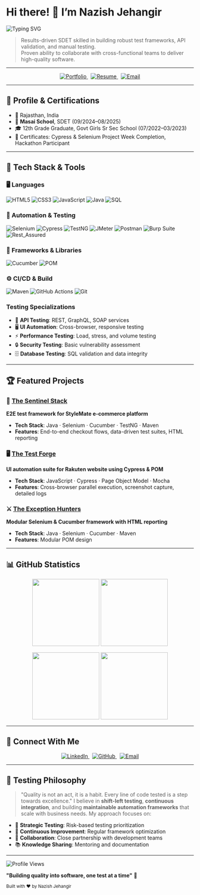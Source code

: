<!-- HERO & ABOUT ME -->
# Hi there! 👋 I’m **Nazish Jehangir**  
  <p>
  <img src="https://readme-typing-svg.demolab.com?font=Orbitron&weight=700&size=24&duration=3000&pause=1000&color=36BCF7&center=true&vCenter=true&width=600&lines=SDET;QA+Engineer;Web+Engineer;Full+Stack+Developer;Songwriter;Continuous+Learner" alt="Typing SVG">
</p>

> Results-driven SDET skilled in building robust test frameworks, API validation, and manual testing.  
> Proven ability to collaborate with cross-functional teams to deliver high-quality software.

---

<!-- QUICK LINKS -->
<p align="center">
  <a href="https://nazishjehangirportfolio.netlify.app/" target="_blank">
    <img src="https://img.shields.io/badge/Portfolio-Live-brightgreen?logo=netlify" alt="Portfolio"/>
  </a>
  &nbsp;
  <a href="https://drive.google.com/file/d/1lc7Jundkq8lC4neDJscaIEtxDcshWtuY/view?usp=sharing" target="_blank">
    <img src="https://img.shields.io/badge/Resume-Download-blue?logo=adobeacrobatreader" alt="Resume"/>
  </a>
  &nbsp;
  <a href="mailto:jehnazish@gmail.com">
    <img src="https://img.shields.io/badge/Email-jehnazish%40gmail.com-red?logo=gmail" alt="Email"/>
  </a>
</p>

---

## 🚀 Profile & Certifications
- 📍 Rajasthan, India  
- 🏫 **Masai School**, SDET (09/2024–08/2025)  
- 🎓 12th Grade Graduate, Govt Girls Sr Sec School (07/2022–03/2023)  
- 🏅 Certificates: Cypress & Selenium Project Week Completion, Hackathon Participant  

---

## 🔧 Tech Stack & Tools

### 🖥️ Languages
![HTML5](https://img.shields.io/badge/HTML5-E34F26?logo=html5&logoColor=white&style=for-the-badge)
![CSS3](https://img.shields.io/badge/CSS3-1572B6?logo=css3&logoColor=white&style=for-the-badge)
![JavaScript](https://img.shields.io/badge/JavaScript-F7DF1E?logo=javascript&logoColor=black&style=for-the-badge)
![Java](https://img.shields.io/badge/Java-ED8B00?logo=java&logoColor=white&style=for-the-badge)
![SQL](https://img.shields.io/badge/SQL-003B57?logo=postgresql&logoColor=white&style=for-the-badge)

### 🧪 Automation & Testing
![Selenium](https://img.shields.io/badge/Selenium-43B02A?logo=selenium&logoColor=white&style=for-the-badge)
![Cypress](https://img.shields.io/badge/Cypress-17202C?logo=cypress&logoColor=white&style=for-the-badge)
![TestNG](https://img.shields.io/badge/TestNG-FF6C37?logo=testng&logoColor=white&style=for-the-badge)
![JMeter](https://img.shields.io/badge/JMeter-D22128?logo=apachejmeter&logoColor=white&style=for-the-badge)
![Postman](https://img.shields.io/badge/Postman-FF6C37?logo=postman&logoColor=white&style=for-the-badge)
![Burp Suite](https://img.shields.io/badge/Burp_Suite-1E2021?logo=portswigger&logoColor=white&style=for-the-badge)
![Rest_Assured](https://img.shields.io/badge/Rest_Assured-4CAF50?logo=rest-assured&logoColor=white&style=for-the-badge)

### 🧰 Frameworks & Libraries
![Cucumber](https://img.shields.io/badge/Cucumber-7BA829?logo=cucumber&logoColor=white&style=for-the-badge)
![POM](https://img.shields.io/badge/Page_Object_Model-333333?logo=github&logoColor=white&style=for-the-badge)

### ⚙️ CI/CD & Build
![Maven](https://img.shields.io/badge/Maven-C71A36?logo=apache-maven&logoColor=white&style=for-the-badge)
![GitHub Actions](https://img.shields.io/badge/GitHub_Actions-2088FF?logo=github-actions&logoColor=white&style=for-the-badge)
![Git](https://img.shields.io/badge/Git-F05032?logo=git&logoColor=white&style=for-the-badge)

### Testing Specializations
- :link: **API Testing**: REST, GraphQL, SOAP services
- :desktop_computer: **UI Automation**: Cross-browser, responsive testing
- :zap: **Performance Testing**: Load, stress, and volume testing
- :lock: **Security Testing**: Basic vulnerability assessment
- :file_cabinet: **Database Testing**: SQL validation and data integrity

---

## 🏆 Featured Projects

### 🔗 [The Sentinel Stack](https://github.com/nzjahngere/0019.The-Sentinel-Stack)  
**E2E test framework for StyleMate e-commerce platform**  
- **Tech Stack**: Java · Selenium · Cucumber · TestNG · Maven  
- **Features**: End-to-end checkout flows, data-driven test suites, HTML reporting  

### 🖥️ [The Test Forge](https://github.com/nzjahngere/006-Test-Forge)  
**UI automation suite for Rakuten website using Cypress & POM**  
- **Tech Stack**: JavaScript · Cypress · Page Object Model · Mocha  
- **Features**: Cross-browser parallel execution, screenshot capture, detailed logs  

### ⚔️ [The Exception Hunters](https://github.com/nzjahngere/009_Exception_Hunters)  
**Modular Selenium & Cucumber framework with HTML reporting**  
- **Tech Stack**: Java · Selenium · Cucumber · Maven  
- **Features**: Modular POM design
---

## :bar_chart: GitHub Statistics
<p align="center">
  <img height="180em" src="https://github-readme-stats.vercel.app/api?username=nzjahngere&show_icons=true&theme=radical"/>
  <img height="180em" src="https://github-readme-stats.vercel.app/api/top-langs/?username=nzjahngere&layout=compact&theme=radical"/>
</p>

<p align="center">
  <img height="180em" src="https://github-readme-streak-stats.herokuapp.com/?user=nzjahngere&theme=radical"/>
  <img height="180em" src="https://github-readme-calendar.vercel.app/api?username=nzjahngere&theme=github-dark"/>
</p>

---

## 🔗 Connect With Me

<p align="center">
  <a href="https://www.linkedin.com/in/jehnazish/" target="_blank">
    <img src="https://img.shields.io/badge/LinkedIn-NazishJehangir-0077B5?logo=linkedin&style=for-the-badge" alt="LinkedIn"/>
  </a>
  &nbsp;
  <a href="https://github.com/nzjahngere" target="_blank">
    <img src="https://img.shields.io/badge/GitHub-@nzjahngere-181717?logo=github&style=for-the-badge" alt="GitHub"/>
  </a>
  &nbsp;
  <a href="mailto:jehnazish@gmail.com">
    <img src="https://img.shields.io/badge/Email-jehnazish%40gmail.com-D14836?logo=gmail&style=for-the-badge" alt="Email"/>
  </a>
</p>

---

## :thought_balloon: Testing Philosophy
> "Quality is not an act, it is a habit. Every line of code tested is a step towards excellence."
I believe in **shift-left testing**, **continuous integration**, and building **maintainable automation frameworks** that scale with business needs. My approach focuses on:
- :dart: **Strategic Testing**: Risk-based testing prioritization
- :arrows_counterclockwise: **Continuous Improvement**: Regular framework optimization
- :handshake: **Collaboration**: Close partnership with development teams
- :books: **Knowledge Sharing**: Mentoring and documentation
---

<div>
  <img src="https://komarev.com/ghpvc/?username=nzjahngere&color=brightgreen&style=flat-square" alt="Profile Views" />
  <p><strong>"Building quality into software, one test at a time"</strong> 🚀</p>
</div>

<sub>Built with ❤️ by Nazish Jehangir</sub>
